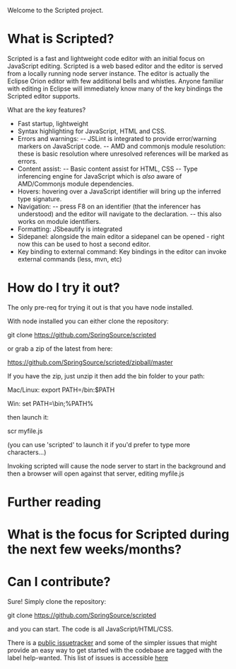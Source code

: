 Welcome to the Scripted project.

# What is Scripted?

Scripted is a fast and lightweight code editor with an initial focus on JavaScript editing.  Scripted is a web based editor
and the editor is served from a locally running node server instance.  The editor is actually the Eclipse Orion editor with
few additional bells and whistles. Anyone familiar with editing in Eclipse will immediately know many of the key bindings
the Scripted editor supports.

What are the key features?

- Fast startup, lightweight
- Syntax highlighting for JavaScript, HTML and CSS.
- Errors and warnings: 
-- JSLint is integrated to provide error/warning markers on JavaScript code.
-- AMD and commonjs module resolution: these is basic resolution where unresolved references will be marked as errors.
- Content assist:
-- Basic content assist for HTML, CSS
-- Type inferencing engine for JavaScript which is *also* aware of AMD/Commonjs module dependencies.
- Hovers: hovering over a JavaScript identifier will bring up the inferred type signature.
- Navigation: 
-- press F8 on an identifier (that the inferencer has understood) and the editor will navigate to the declaration.
-- this also works on module identifiers.
- Formatting: JSbeautify is integrated
- Sidepanel: alongside the main editor a sidepanel can be opened - right now this can be used to host a second editor.
- Key binding to external command: Key bindings in the editor can invoke external commands (less, mvn, etc)

# How do I try it out?

The only pre-req for trying it out is that you have node installed.

With node installed you can either clone the repository:

git clone https://github.com/SpringSource/scripted

or grab a zip of the latest from here:

https://github.com/SpringSource/scripted/zipball/master

If you have the zip, just unzip it then add the bin folder to your path:

Mac/Linux:
export PATH=<pathToUnzippedScriptedOrClone>/bin:$PATH

Win:
set PATH=<pathToUnzippedScriptedOrClone>\bin;%PATH%

then launch it:

scr myfile.js

(you can use 'scripted' to launch it if you'd prefer to type more characters...)

Invoking scripted will cause the node server to start in the background and then a browser will open against that server, editing myfile.js

# Further reading


# What is the focus for Scripted during the next few weeks/months?

# Can I contribute?

Sure! Simply clone the repository:

git clone https://github.com/SpringSource/scripted

and you can start. The code is all JavaScript/HTML/CSS. 

There is a [public issuetracker](https://issuetracker.springsource.com/browse/SCRIPTED) and some of the simpler issues that 
might provide an easy way to get started with the codebase are tagged with the label help-wanted.  This list of issues is accessible [here](https://issuetracker.springsource.com/secure/IssueNavigator.jspa?reset=true&jqlQuery=project+%3D+SCRIPTED+AND+labels+%3D+help-wanted+AND+status+in+%28Open%2C+%22In+Progress%22%2C+Reopened%29+ORDER+BY+key+ASC%2C+priority+DESC)


